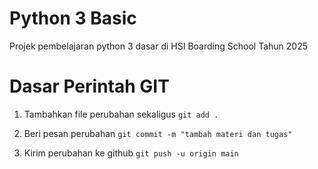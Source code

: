 # Python 3 Basic

Projek pembelajaran python 3 dasar di HSI Boarding School Tahun 2025

# Dasar Perintah GIT
1. Tambahkan file perubahan sekaligus
`git add .`

2. Beri pesan perubahan
`git commit -m "tambah materi dan tugas"`

3. Kirim perubahan ke github
`git push -u origin main`
